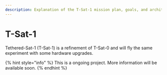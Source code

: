 ```yaml
---
description: Explanation of the T-Sat-1 mission plan, goals, and architecture.
---
```


# T-Sat-1

Tethered-Sat-1 (T-Sat-1) is a refinement of T-Sat-0 and will fly the same experiment with some hardware upgrades.

{% hint style="info" %}
This is a ongoing project. More information will be available soon.
{% endhint %}
